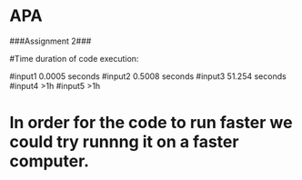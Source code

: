 # APA

###Assignment 2###

#Time duration of code execution:

#input1	0.0005 seconds
#input2	0.5008 seconds
#input3	51.254 seconds
#input4	>1h
#input5	>1h


# In order for the code to run faster we could try runnng it on a faster computer.
